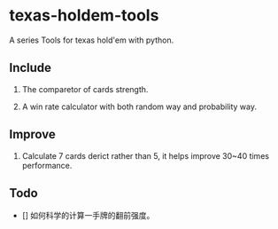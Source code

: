# texas-holdem-tools
A series Tools for texas hold'em with python. 

## Include

1. The comparetor of cards strength.

2. A win rate calculator with both random way and probability way.

## Improve

1. Calculate 7 cards derict rather than 5, it helps improve 30~40 times performance.

## Todo

- [] 如何科学的计算一手牌的翻前强度。